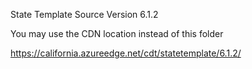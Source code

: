 State Template Source Version 6.1.2

You may use the CDN location instead of this folder

https://california.azureedge.net/cdt/statetemplate/6.1.2/
